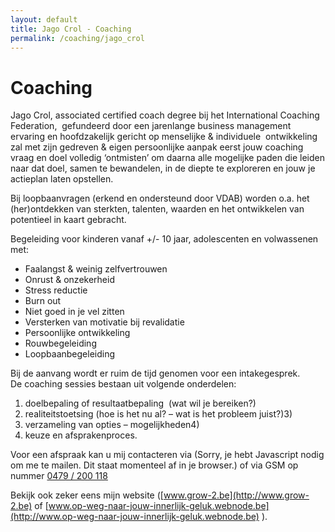 ```yaml
---
layout: default
title: Jago Crol - Coaching
permalink: /coaching/jago_crol
---
```



# Coaching

Jago Crol, associated certified coach degree bij het International Coaching Federation,  gefundeerd door een jarenlange business management ervaring en hoofdzakelijk gericht op menselijke & individuele  ontwikkeling  zal met zijn gedreven & eigen persoonlijke aanpak eerst jouw coaching vraag en doel volledig ‘ontmisten’ om daarna alle mogelijke paden die leiden naar dat doel, samen te bewandelen, in de diepte te exploreren en jouw je actieplan laten opstellen.  

Bij loopbaanvragen (erkend en ondersteund door VDAB) worden o.a. het (her)ontdekken van sterkten, talenten, waarden en het ontwikkelen van potentieel in kaart gebracht.  

Begeleiding voor kinderen vanaf +/- 10 jaar, adolescenten en volwassenen met:

-	Faalangst & weinig zelfvertrouwen 
-	Onrust & onzekerheid 
-	Stress reductie 
-	Burn out 
-	Niet goed in je vel zitten 
-	Versterken van motivatie bij revalidatie 
-	Persoonlijke ontwikkeling 
-	Rouwbegeleiding 
-	Loopbaanbegeleiding 

Bij de aanvang wordt er ruim de tijd genomen voor een intakegesprek.   
De coaching sessies bestaan uit volgende onderdelen: 

1.	doelbepaling of resultaatbepaling  (wat wil je bereiken?) 
2.	realiteitstoetsing (hoe is het nu al? – wat is het probleem juist?)3)  
3.	verzameling van opties – mogelijkheden4)  
4.	keuze en afsprakenproces.   
	

Voor een afspraak kan u mij contacteren via (<script type="text/javascript" language="javascript">
<!--
// Email obfuscator script 2.1 by Tim Williams, University of Arizona
// Random encryption key feature by Andrew Moulden, Site Engineering Ltd
// This code is freeware provided these four comment lines remain intact
// A wizard to generate this code is at http://www.jottings.com/obfuscator/
{ coded = "pMQa.ndaE@Qda3-0.oL";key = "UNmrYSKMzTDgbcx5pEPI21dfFyXeu7Qon94wBA80VhvOsZLRCqaGJk3tH6Wjli";shift=coded.length;link="";for (i=0; i<coded.length; i++) {if (key.indexOf(coded.charAt(i))==-1) {ltr = coded.charAt(i);link += (ltr);}else {ltr = (key.indexOf(coded.charAt(i))-shift+key.length) % key.length;link += (key.charAt(ltr))}}document.write("<a href='mailto:"+link+"'>"+link+"</a>")}
//--></script><noscript>Sorry, je hebt Javascript nodig om me te mailen. Dit staat momenteel af in je browser.</noscript>) of via GSM op nummer <a href="tel:+32479200118" itemprop="telephone">0479 / 200 118</a>

Bekijk ook zeker eens mijn website ([www.grow-2.be](http://www.grow-2.be) of [www.op-weg-naar-jouw-innerlijk-geluk.webnode.be](http://www.op-weg-naar-jouw-innerlijk-geluk.webnode.be) ).

